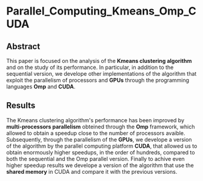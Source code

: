 # Parallel_Computing_Kmeans_Omp_CUDA

## Abstract 
This paper is focused on the analysis of the **Kmeans clustering algorithm** and on the study of its performance.
In particular, in addition to the sequential version, we develope other implementations of the algorithm that exploit the parallelism of processors and **GPUs** through the programming languages **Omp** and **CUDA**.

## Results
The Kmeans clustering algorithm's performance has been improved by **multi-processors parallelism** obteined through the **Omp** framework, which allowed to obtain a speedup close to the number of processors avaible. Subsequently, through the parallelism of the **GPUs**, we develope a version of the algorithm by the parallel computing platform **CUDA**, that allowed us to obtain enormously higher speedups, in the order of hundreds, compared to both the sequential and the Omp parallel version. Finally to achive even higher speedup results we develope a version of the algorithm that use the **shared memory** in CUDA and compare it with the previous versions. 
